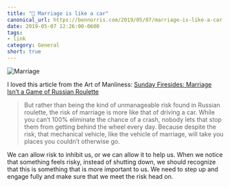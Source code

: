 ```yaml
---
title: "🔗 Marriage is like a car"
canonical_url: https://bennorris.com/2019/05/07/marriage-is-like-a-car
date: 2019-05-07 12:26:00-0600
tags:
- link
category: General
short: true
---
```


![Marriage](https://content.artofmanliness.com/uploads/2019/05/Russian-Roulette-Header-2.jpg)

I loved this article from the Art of Manliness: [Sunday Firesides: Marriage Isn’t a Game of Russian Roulette](https://www.artofmanliness.com/articles/sunday-firesides-marriage-isnt-a-game-of-russian-roulette/)

> But rather than being the kind of unmanageable risk found in Russian roulette, the risk of marriage is more like that of driving a car. While you can’t 100% eliminate the chance of a crash, nobody lets that stop them from getting behind the wheel every day. Because despite the risk, that mechanical vehicle, like the vehicle of marriage, will take you places you couldn’t otherwise go.

We can allow risk to inhibit us, or we can allow it to help us. When we notice that something feels risky, instead of shutting down, we should recognize that this is something that is more important to us. We need to step up and engage fully and make sure that we meet the risk head on.

